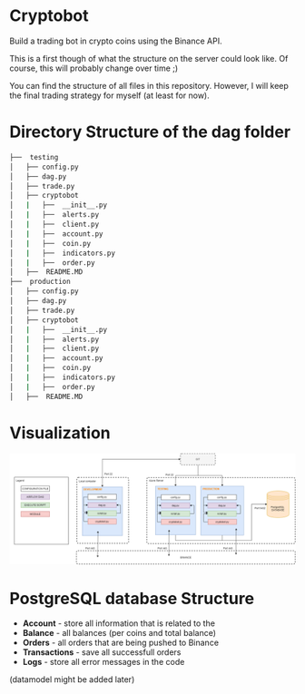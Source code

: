 # Cryptobot
Build a trading bot in crypto coins using the Binance API.

This is a first though of what the structure on the server could look like.
Of course, this will probably change over time ;)

You can find the structure of all files in this repository. However, I will keep the final trading strategy for myself (at least for now).

# Directory Structure of the dag folder

```bash
├──  testing
│   ├── config.py
│   ├── dag.py
│   ├── trade.py
│   ├── cryptobot
│   |   ├──  __init__.py
│   |   ├──  alerts.py
│   |   ├──  client.py
│   |   ├──  account.py
│   |   ├──  coin.py
│   |   ├──  indicators.py
│   |   ├──  order.py
│   ├──  README.MD
├──  production
│   ├── config.py
│   ├── dag.py
│   ├── trade.py
│   ├── cryptobot
│   |   ├──  __init__.py
│   |   ├──  alerts.py
│   |   ├──  client.py
│   |   ├──  account.py
│   |   ├──  coin.py
│   |   ├──  indicators.py
│   |   ├──  order.py
│   ├──  README.MD
```

# Visualization
![ ](https://github.com/mbaardman/cryptobot/blob/main/structure.png)

# PostgreSQL database Structure
- **Account** - store all information that is related to the 
- **Balance** - all balances (per coins and total balance)
- **Orders** - all orders that are being pushed to Binance
- **Transactions** - save all successfull orders
- **Logs** - store all error messages in the code

(datamodel might be added later)
